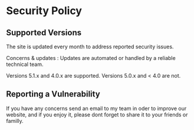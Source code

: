 # Security Policy

## Supported Versions

The site is updated every month to address reported security issues.

Concerns & updates : Updates are automated or handled by a reliable technical team.

Versions 5.1.x and 4.0.x are supported.
Versions 5.0.x and < 4.0 are not.

## Reporting a Vulnerability

If you have any concerns send an email to my team in oder to improve our website, and if you enjoy it, please dont forget to share it to your friends or familly.
